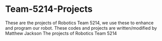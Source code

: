 Team-5214-Projects
==================
These are the projects of Robotics Team 5214, we use these to enhance and program our robot. 
These codes and projects are written/modified by Matthew Jackson
The projects of Robotics Team 5214

